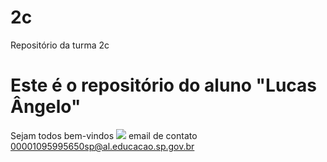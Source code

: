# 2c
Repositório da turma 2c
# Este é o repositório do aluno "Lucas Ângelo"
Sejam todos bem-vindos
![](https://tenor.com/pt-BR/view/pikachu-meme-pikachu-pikachu-images-pikachu-cartoon-gif-18241009100188074745)
email de contato  00001095995650sp@al.educacao.sp.gov.br 
